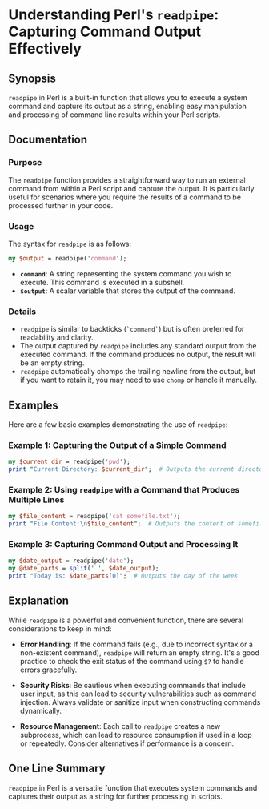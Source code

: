 <!--
Meta Description: # Understanding Perl's `readpipe`: Capturing Command Output Effectively ## Synopsis `readpipe` in Perl is a built-in function that allows you to execu...
Meta Keywords: command, readpipe, output, perl, you
-->

# Understanding Perl's `readpipe`: Capturing Command Output Effectively

## Synopsis
`readpipe` in Perl is a built-in function that allows you to execute a system command and capture its output as a string, enabling easy manipulation and processing of command line results within your Perl scripts.

## Documentation
### Purpose
The `readpipe` function provides a straightforward way to run an external command from within a Perl script and capture the output. It is particularly useful for scenarios where you require the results of a command to be processed further in your code.

### Usage
The syntax for `readpipe` is as follows:

```perl
my $output = readpipe('command');
```

- **`command`**: A string representing the system command you wish to execute. This command is executed in a subshell.
- **`$output`**: A scalar variable that stores the output of the command.

### Details
- `readpipe` is similar to backticks (`` `command` ``) but is often preferred for readability and clarity.
- The output captured by `readpipe` includes any standard output from the executed command. If the command produces no output, the result will be an empty string.
- `readpipe` automatically chomps the trailing newline from the output, but if you want to retain it, you may need to use `chomp` or handle it manually.

## Examples
Here are a few basic examples demonstrating the use of `readpipe`:

### Example 1: Capturing the Output of a Simple Command
```perl
my $current_dir = readpipe('pwd');
print "Current Directory: $current_dir";  # Outputs the current directory
```

### Example 2: Using `readpipe` with a Command that Produces Multiple Lines
```perl
my $file_content = readpipe('cat somefile.txt');
print "File Content:\n$file_content";  # Outputs the content of somefile.txt
```

### Example 3: Capturing Command Output and Processing It
```perl
my $date_output = readpipe('date');
my @date_parts = split(' ', $date_output);
print "Today is: $date_parts[0]";  # Outputs the day of the week
```

## Explanation
While `readpipe` is a powerful and convenient function, there are several considerations to keep in mind:

- **Error Handling**: If the command fails (e.g., due to incorrect syntax or a non-existent command), `readpipe` will return an empty string. It's a good practice to check the exit status of the command using `$?` to handle errors gracefully.
  
- **Security Risks**: Be cautious when executing commands that include user input, as this can lead to security vulnerabilities such as command injection. Always validate or sanitize input when constructing commands dynamically.

- **Resource Management**: Each call to `readpipe` creates a new subprocess, which can lead to resource consumption if used in a loop or repeatedly. Consider alternatives if performance is a concern.

## One Line Summary
`readpipe` in Perl is a versatile function that executes system commands and captures their output as a string for further processing in scripts.
